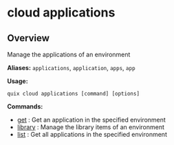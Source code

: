 # cloud applications

## Overview

Manage the applications of an environment

**Aliases:** `applications`, `application`, `apps`, `app`

**Usage:**

```
quix cloud applications [command] [options]
```

**Commands:**

- [get](get.md) : Get an application in the specified environment
- [library](library/index.md) : Manage the library items of an environment
- [list](list.md) : Get all applications in the specified environment


